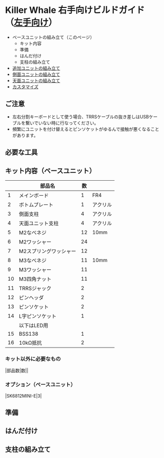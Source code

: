# Killer Whale 右手向けビルドガイド（[左手向け](README_L.md)）

- ベースユニットの組み立て（このページ）
  - キット内容
  - 準備
  - はんだ付け
  - 支柱の組み立て
- [追加ユニットの組み立て](左手用/追加ユニット.md)
- [側面ユニットの組み立て](README_SIDE.md)
- [天面ユニットの組み立て](README_TOP.md)
- [カスタマイズ](README_CUSTOM.md)

## ご注意
- 左右分割キーボードとして使う場合、TRRSケーブルの抜き差しはUSBケーブルを繋いでいない時に行なってください。
- 頻繁にユニットを付け替えるとピンソケットがゆるんで接触が悪くなることがあります。

## 必要な工具


## キット内容（ベースユニット）
||部品名|数||
|-|-|-|-|
|1|メインボード|1|FR4|
|2|ボトムプレート|1|アクリル|
|3|側面支柱|4|アクリル|
|4|天面ユニット支柱|4|アクリル|
|5|M2なべネジ|12|10mm|
|6|M2ワッシャー|24||
|7|M2スプリングワッシャー|12||
|8|M3なべネジ|11|10mm|
|9|M3ワッシャー|11||
|10|M3四角ナット|11||
|11|TRRSジャック|2||
|12|ピンヘッダ|2||
|13|ピンソケット|2||
|14|L字ピンソケット|1||
||以下はLED用||
|15|BSS138|1||
|16|10kΩ抵抗|2||

### キット以外に必要なもの
|部品数|数||

### オプション（ベースユニット）
|SK6812MINI-E|3|

## 準備


## はんだ付け
## 支柱の組み立て


